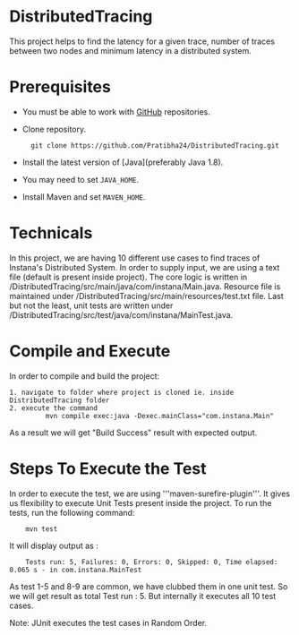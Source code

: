 # DistributedTracing

This project helps to find the latency for a given trace, number of traces between two nodes and minimum latency in a distributed system. 

# Prerequisites

* You must be able to work with [GitHub](https://help.github.com/articles/set-up-git) repositories.
* Clone repository.

        git clone https://github.com/Pratibha24/DistributedTracing.git
        
* Install the latest version of [Java](preferably Java 1.8).
* You may need to set `JAVA_HOME`.
* Install Maven and set `MAVEN_HOME`.

# Technicals

In this project, we are having 10 different use cases to find traces of Instana's Distributed System. In order to supply input, we are using a text file (default is present inside project). The core logic is written in /DistributedTracing/src/main/java/com/instana/Main.java. Resource file is maintained under 
/DistributedTracing/src/main/resources/test.txt file. Last but not the least, unit tests are written under /DistributedTracing/src/test/java/com/instana/MainTest.java.

# Compile and Execute

In order to compile and build the project:
	
	1. navigate to folder where project is cloned ie. inside DistributedTracing folder
	2. execute the command
			 mvn compile exec:java -Dexec.mainClass="com.instana.Main"

As a result we will get "Build Success" result with expected output.

# Steps To Execute the Test

In order to execute the test, we are using '''maven-surefire-plugin'''. It gives us flexibility to execute Unit Tests present inside the project. To run the tests, run the following command:

		mvn test

It will display output as :

		Tests run: 5, Failures: 0, Errors: 0, Skipped: 0, Time elapsed: 0.065 s - in com.instana.MainTest
		
As test 1-5 and 8-9 are common, we have clubbed them in one unit test. So we will get result as total Test run : 5. But internally it executes all 10 test cases.

Note: JUnit executes the test cases in Random Order.
